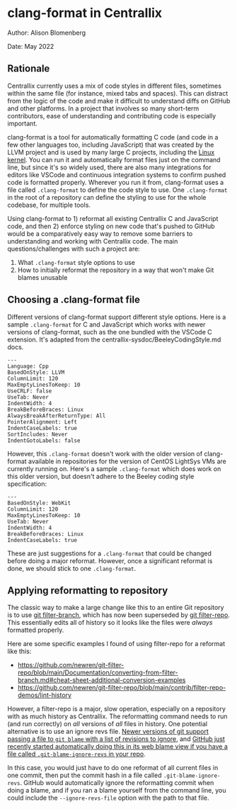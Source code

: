# clang-format in Centrallix
Author: Alison Blomenberg

Date: May 2022

## Rationale
Centrallix currently uses a mix of code styles in different files, sometimes within the same file (for instance, mixed tabs and spaces). This can distract from the logic of the code and make it difficult to understand diffs on GitHub and other platforms. In a project that involves so many short-term contributors, ease of understanding and contributing code is especially important.

clang-format is a tool for automatically formatting C code (and code in a few other languages too, including JavaScript) that was created by the LLVM project and is used by many large C projects, including the [Linux kernel](https://github.com/torvalds/linux/blob/master/.clang-format). You can run it and automatically format files just on the command line, but since it's so widely used, there are also many integrations for editors like VSCode and continuous integration systems to confirm pushed code is formatted properly. Wherever you run it from, clang-format uses a file called `.clang-format` to define the code style to use. One `.clang-format` in the root of a repository can define the styling to use for the whole codebase, for multiple tools.

Using clang-format to 1) reformat all existing Centrallix C and JavaScript code, and then 2) enforce styling on new code that's pushed to GitHub would be a comparatively easy way to remove some barriers to understanding and working with Centrallix code. The main questions/challenges with such a project are:

1. What `.clang-format` style options to use
2. How to initially reformat the repository in a way that won't make Git blames unusable

## Choosing a .clang-format file
Different versions of clang-format support different style options. Here is a sample `.clang-format` for C and JavaScript which works with newer versions of clang-format, such as the one bundled with the VSCode C extension. It's adapted from the centrallix-sysdoc/BeeleyCodingStyle.md docs.

```
---
Language: Cpp
BasedOnStyle: LLVM
ColumnLimit: 120
MaxEmptyLinesToKeep: 10
UseCRLF: false
UseTab: Never
IndentWidth: 4
BreakBeforeBraces: Linux
AlwaysBreakAfterReturnType: All
PointerAlignment: Left
IndentCaseLabels: true
SortIncludes: Never
IndentGotoLabels: false
```

However, this `.clang-format` doesn't work with the older version of clang-format available in repositories for the version of CentOS LightSys VMs are currently running on. Here's a sample `.clang-format` which does work on this older version, but doesn't adhere to the Beeley coding style specification:

```
---
BasedOnStyle: WebKit
ColumnLimit: 120
MaxEmptyLinesToKeep: 10
UseTab: Never
IndentWidth: 4
BreakBeforeBraces: Linux
IndentCaseLabels: true
```

These are just suggestions for a `.clang-format` that could be changed before doing a major reformat. However, once a significant reformat is done, we should stick to one `.clang-format`.

## Applying reformatting to repository
The classic way to make a large change like this to an entire Git repository is to use [git filter-branch](https://git-scm.com/docs/git-filter-branch), which has now been superseded by [git filter-repo](https://github.com/newren/git-filter-repo). This essentially edits all of history so it looks like the files were *always* formatted properly.

Here are some specific examples I found of using filter-repo for a reformat like this:
- https://github.com/newren/git-filter-repo/blob/main/Documentation/converting-from-filter-branch.md#cheat-sheet-additional-conversion-examples
- https://github.com/newren/git-filter-repo/blob/main/contrib/filter-repo-demos/lint-history

However, a filter-repo is a major, slow operation, especially on a repository with as much history as Centrallix. The reformatting command needs to run (and run correctly) on *all* versions of *all* files in history. One potential alternative is to use an ignore revs file. [Newer versions of git support passing a file to `git blame` with a list of revisions to ignore](https://git-scm.com/docs/git-blame#Documentation/git-blame.txt---ignore-revs-fileltfilegt), and [GitHub just recently started automatically doing this in its web blame view if you have a file called `.git-blame-ignore-revs` in your repo](https://docs.github.com/en/repositories/working-with-files/using-files/viewing-a-file#ignore-commits-in-the-blame-view).

In this case, you would just have to do one reformat of all current files in one commit, then put the commit hash in a file called `.git-blame-ignore-revs`. GitHub would automatically ignore the reformatting commit when doing a blame, and if you ran a blame yourself from the command line, you could include the `--ignore-revs-file` option with the path to that file.

